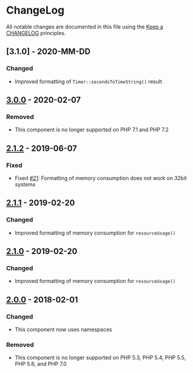# ChangeLog

All notable changes are documented in this file using the [Keep a CHANGELOG](http://keepachangelog.com/) principles.

## [3.1.0] - 2020-MM-DD

### Changed

* Improved formatting of `Timer::secondsToTimeString()` result

## [3.0.0] - 2020-02-07

### Removed

* This component is no longer supported on PHP 7.1 and PHP 7.2

## [2.1.2] - 2019-06-07

### Fixed

* Fixed [#21](https://github.com/sebastianbergmann/php-timer/pull/21): Formatting of memory consumption does not work on 32bit systems

## [2.1.1] - 2019-02-20

### Changed

* Improved formatting of memory consumption for `resourceUsage()`

## [2.1.0] - 2019-02-20

### Changed

* Improved formatting of memory consumption for `resourceUsage()`

## [2.0.0] - 2018-02-01

### Changed

* This component now uses namespaces

### Removed

* This component is no longer supported on PHP 5.3, PHP 5.4, PHP 5.5, PHP 5.6, and PHP 7.0

[3.0.0]: https://github.com/sebastianbergmann/diff/compare/3.0.0...master
[3.0.0]: https://github.com/sebastianbergmann/diff/compare/2.1.2...3.0.0
[2.1.2]: https://github.com/sebastianbergmann/diff/compare/2.1.1...2.1.2
[2.1.1]: https://github.com/sebastianbergmann/diff/compare/2.1.0...2.1.1
[2.1.0]: https://github.com/sebastianbergmann/diff/compare/2.0.0...2.1.0
[2.0.0]: https://github.com/sebastianbergmann/diff/compare/1.0.9...2.0.0
